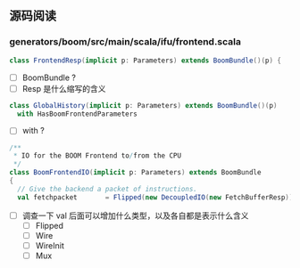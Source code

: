 ## 源码阅读

### generators/boom/src/main/scala/ifu/frontend.scala
```scala
class FrontendResp(implicit p: Parameters) extends BoomBundle()(p) {
```
- [ ] BoomBundle ?
- [ ] Resp 是什么缩写的含义

```scala
class GlobalHistory(implicit p: Parameters) extends BoomBundle()(p)
  with HasBoomFrontendParameters
```
- [ ] with ?

```scala
/**
 * IO for the BOOM Frontend to/from the CPU
 */
class BoomFrontendIO(implicit p: Parameters) extends BoomBundle
{
  // Give the backend a packet of instructions.
  val fetchpacket       = Flipped(new DecoupledIO(new FetchBufferResp))
```
- [ ] 调查一下 val 后面可以增加什么类型，以及各自都是表示什么含义
  - [ ] Flipped
  - [ ] Wire
  - [ ] WireInit
  - [ ] Mux

